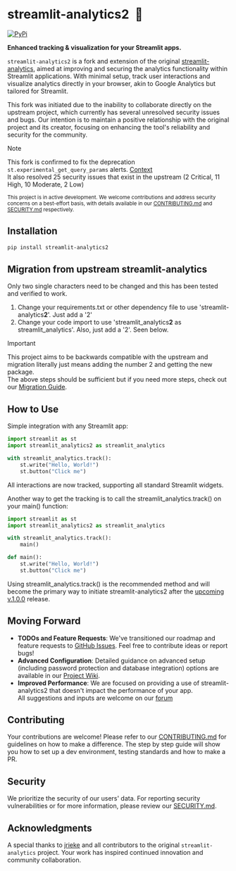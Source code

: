 # streamlit-analytics2 &nbsp;👀

[![PyPi](https://img.shields.io/pypi/v/streamlit-analytics2)](https://pypi.org/project/streamlit-analytics2/)

**Enhanced tracking & visualization for your Streamlit apps.**

`streamlit-analytics2` is a fork and extension of the original [streamlit-analytics](https://github.com/jrieke/streamlit-analytics), aimed at improving and securing the analytics functionality within Streamlit applications. With minimal setup, track user interactions and visualize analytics directly in your browser, akin to Google Analytics but tailored for Streamlit.

This fork was initiated due to the inability to collaborate directly on the upstream project, which currently has several unresolved security issues and bugs. Our intention is to maintain a positive relationship with the original project and its creator, focusing on enhancing the tool's reliability and security for the community.

> [!Note]
> This fork is confirmed to fix the deprecation ```st.experimental_get_query_params``` alerts.    [Context](https://docs.streamlit.io/library/api-reference/utilities/st.experimental_get_query_params)  
> It also resolved 25 security issues that exist in the upstream (2 Critical, 11 High, 10 Moderate, 2 Low) 

<sup>This project is in active development. We welcome contributions and address security concerns on a best-effort basis, with details available in our [CONTRIBUTING.md](CONTRIBUTING.md) and [SECURITY.md](SECURITY.md) respectively.</sup>


## Installation

```bash
pip install streamlit-analytics2
```

## Migration from upstream streamlit-analytics

Only two single characters need to be changed and this has been tested and verified to work.
1. Change your requirements.txt or other dependency file to use 'streamlit-analytics**2**'. Just add a '2'
2. Change your code import to use 'streamlit_analytics**2** as streamlit_analytics'. Also, just add a '2'. Seen below.

> [!IMPORTANT]
> This project aims to be backwards compatible with the upstream and migration literally just means adding the number 2 and getting the new package.  
> The above steps should be sufficient but if you need more steps, check out our [Migration Guide](https://github.com/444B/streamlit-analytics2/wiki/0.--Migration-Guide-from-streamlit%E2%80%90analytics-to-streamlit%E2%80%90analytics2).

## How to Use

Simple integration with any Streamlit app:

```python
import streamlit as st
import streamlit_analytics2 as streamlit_analytics

with streamlit_analytics.track():
    st.write("Hello, World!")
    st.button("Click me")
```

All interactions are now tracked, supporting all standard Streamlit widgets.

Another way to get the tracking is to call the streamlit_analytics.track() on your main() function:
```python
import streamlit as st
import streamlit_analytics2 as streamlit_analytics

with streamlit_analytics.track():
    main()

def main():
    st.write("Hello, World!")
    st.button("Click me")
```
Using streamlit_analytics.track() is the recommended method and will become the primary way to initiate streamlit-analytics2 after the [upcoming v.1.0.0](https://github.com/444B/streamlit-analytics2/issues/53) release.

## Moving Forward

- **TODOs and Feature Requests**: We've transitioned our roadmap and feature requests to [GitHub Issues](https://github.com/your-repo/streamlit-analytics2/issues). Feel free to contribute ideas or report bugs!  
- **Advanced Configuration**: Detailed guidance on advanced setup (including password protection and database integration) options are available in our [Project Wiki](https://github.com/444B/streamlit-analytics2/wiki).  
- **Improved Performance**: We are focused on providing a use of streamlit-analytics2 that doesn't impact the performance of your app.  
All suggestions and inputs are welcome on our [forum](https://github.com/444B/streamlit-analytics2/discussions)

## Contributing

Your contributions are welcome! Please refer to our [CONTRIBUTING.md](CONTRIBUTING.md) for guidelines on how to make a difference.
The step by step guide will show you how to set up a dev environment, testing standards and how to make a PR.

## Security

We prioritize the security of our users' data. For reporting security vulnerabilities or for more information, please review our [SECURITY.md](SECURITY.md).

## Acknowledgments

A special thanks to [jrieke](https://github.com/jrieke) and all contributors to the original `streamlit-analytics` project. Your work has inspired continued innovation and community collaboration.
